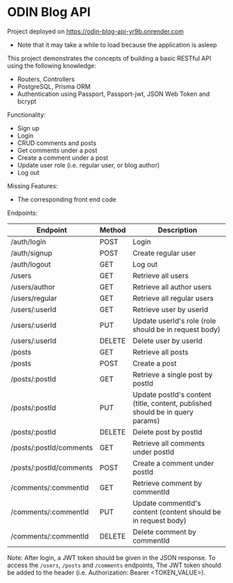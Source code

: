# ODIN Blog API
Project deployed on https://odin-blog-api-yr9b.onrender.com

- Note that it may take a while to load because the application is asleep

This project demonstrates the concepts of building a basic RESTful API using the following knowledge:
- Routers, Controllers
- PostgreSQL, Prisma ORM
- Authentication using Passport, Passport-jwt, JSON Web Token and bcrypt

Functionality:
- Sign up
- Login
- CRUD comments and posts
- Get comments under a post
- Create a comment under a post
- Update user role (i.e. regular user, or blog author)
- Log out

Missing Features:
- The corresponding front end code

Endpoints:

| Endpoint   | Method | Description |
| -------- | ------- | ------------- |
| /auth/login  | POST    | Login     |
| /auth/signup | POST    | Create regular user |
| /auth/logout    | GET    | Log out |
| /users | GET | Retrieve all users |
| /users/author | GET | Retrieve all author users |
| /users/regular | GET | Retrieve all regular users |
| /users/:userId | GET | Retrieve user by userId | 
| /users/:userId | PUT | Update userId's role (role should be in request body) | 
| /users/:userId | DELETE | Delete user by userId | 
| /posts | GET | Retrieve all posts |
| /posts | POST | Create a post |
| /posts/:postId | GET | Retrieve a single post by postId |
| /posts/:postId | PUT | Update postId's content (title, content, published should be in query params) |
| /posts/:postId | DELETE | Delete post by postId |
| /posts/:postId/comments | GET | Retrieve all comments under postId |
| /posts/:postId/comments | POST | Create a comment under postId |
| /comments/:commentId | GET | Retrieve comment by commentId |
| /comments/:commentId | PUT | Update commentId's content (content should be in request body) |
| /comments/:commentId | DELETE | Delete comment by commentId | 

Note: After login, a JWT token should be given in the JSON response. To access the `/users`, `/posts` and `/comments` endpoints, The JWT token should be added to the header (i.e. Authorization: Bearer &lt;TOKEN_VALUE&gt;).